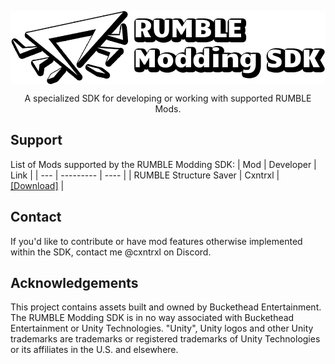 <p align = "center">
  <img align="center" src="img/icon.png">
</p>
<p align = "center">
A specialized SDK for developing or working with supported RUMBLE Mods.
</p>

## Support
List of Mods supported by the RUMBLE Modding SDK:
| Mod | Developer | Link |
| --- | --------- | ---- |
| RUMBLE Structure Saver | Cxntrxl | [[Download]](https://cdn.discordapp.com/attachments/708278378406346792/1304631022104870993/StructureSaving.dll?ex=673017d2&is=672ec652&hm=707c4b38badf8257a6cac6de3573bcd57d6ea39929e97f10fd6d91e6187ffe5c&) |

## Contact
If you'd like to contribute or have mod features otherwise implemented within the SDK, contact me @cxntrxl on Discord.

## Acknowledgements
This project contains assets built and owned by Buckethead Entertainment. The RUMBLE Modding SDK is in no way associated with Buckethead Entertainment or Unity Technologies. "Unity", Unity logos and other Unity trademarks are trademarks or registered trademarks of Unity Technologies or its affiliates in the U.S. and elsewhere.
